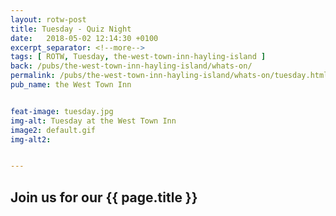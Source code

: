 ```yaml
---
layout: rotw-post
title: Tuesday - Quiz Night
date:   2018-05-02 12:14:30 +0100
excerpt_separator: <!--more-->
tags: [ ROTW, Tuesday, the-west-town-inn-hayling-island ]
back: /pubs/the-west-town-inn-hayling-island/whats-on/
permalink: /pubs/the-west-town-inn-hayling-island/whats-on/tuesday.html
pub_name: the West Town Inn


feat-image: tuesday.jpg
img-alt: Tuesday at the West Town Inn
image2: default.gif
img-alt2:


---
```


<h2>Join us for our {{ page.title }}</h2>